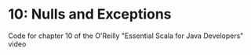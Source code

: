 # 10: Nulls and Exceptions
Code for chapter 10 of the O'Reilly "Essential Scala for Java Developers" video
